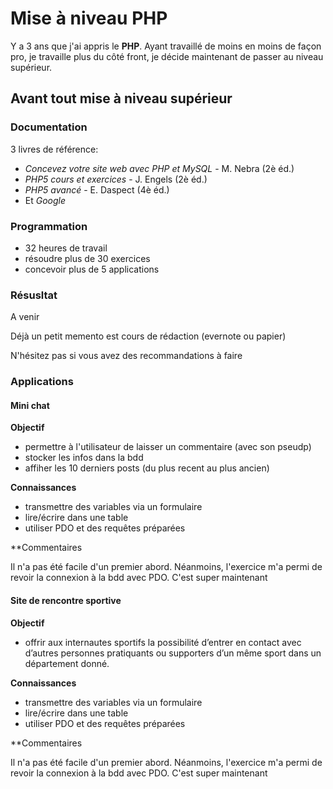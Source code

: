 # Mise à niveau PHP

Y a 3 ans que j'ai appris le **PHP**. Ayant travaillé de moins en moins de façon pro, je travaille plus 
du côté front, je décide maintenant de passer au niveau supérieur.

## Avant tout mise à niveau supérieur
### Documentation

3 livres de référence:
* *Concevez votre site web avec PHP et MySQL* - M. Nebra (2è éd.)
* *PHP5 cours et exercices* - J. Engels (2è éd.)
* *PHP5 avancé* - E. Daspect (4è éd.)
* Et *Google*

### Programmation
* 32 heures de travail
* résoudre plus de 30 exercices
* concevoir plus de 5 applications

### Résusltat
A venir

Déjà un petit memento est cours de rédaction (evernote ou papier)


N'hésitez pas si vous avez des recommandations à faire

### Applications

#### Mini chat
**Objectif**
* permettre à l'utilisateur de laisser un commentaire (avec son pseudp)
* stocker les infos dans la bdd
* affiher les 10 derniers posts (du plus recent au plus ancien)

**Connaissances**
* transmettre des variables via un formulaire
* lire/écrire dans une table
* utiliser PDO et des requêtes préparées

**Commentaires

Il n'a pas été facile d'un premier abord. Néanmoins, l'exercice m'a permi de revoir la connexion à la bdd avec PDO. C'est super maintenant

#### Site de rencontre sportive
**Objectif**
* offrir aux internautes sportifs la possibilité d’entrer en contact avec d’autres personnes pratiquants ou supporters d’un même sport dans un département donné.

**Connaissances**
* transmettre des variables via un formulaire
* lire/écrire dans une table
* utiliser PDO et des requêtes préparées

**Commentaires

Il n'a pas été facile d'un premier abord. Néanmoins, l'exercice m'a permi de revoir la connexion à la bdd avec PDO. C'est super maintenant

